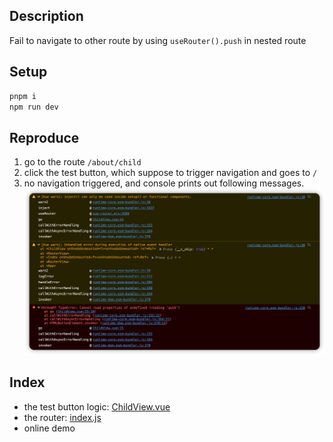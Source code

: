 ## Description

Fail to navigate to other route by using `useRouter().push` in nested route

## Setup

```bash
pnpm i
npm run dev
```

## Reproduce

1. go to the route `/about/child`
2. click the test button, which suppose to trigger navigation and goes to `/`
3. no navigation triggered, and console prints out following messages.
   ![](2022-09-21-12-28-12.png)

## Index

- the test button logic: [ChildView.vue](./src/views/AboutView/ChildView.vue)
- the router: [index.js](./src/router/index.js)
- online demo
